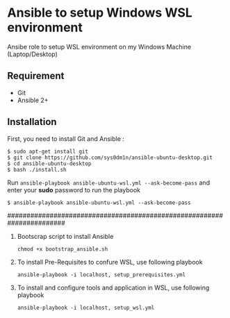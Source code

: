 # Ansible to setup Windows WSL environment
Ansibe role to setup WSL environment on my Windows Machine (Laptop/Desktop)

## Requirement
* Git
* Ansible 2+

## Installation

First, you need to install Git and Ansible :

```
$ sudo apt-get install git
$ git clone https://github.com/sys0dm1n/ansible-ubuntu-desktop.git
$ cd ansible-ubuntu-desktop
$ bash ./install.sh
```

Run `ansible-playbook ansible-ubuntu-wsl.yml --ask-become-pass` and enter your **sudo** password to run the playbook

```
$ ansible-playbook ansible-ubuntu-wsl.yml --ask-become-pass
```

#######################################################################
1. Bootscrap script to install Ansible
   ```
   chmod +x bootstrap_ansible.sh
   ```
2. To install Pre-Requisites to confure WSL, use following playbook
   ```
   ansible-playbook -i localhost, setup_prerequisites.yml
   ```
3. To install and configure tools and application in WSL, use following playbook
   ```
   ansible-playbook -i localhost, setup_wsl.yml
   ```





